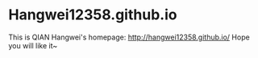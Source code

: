 # Hangwei12358.github.io
This is QIAN Hangwei's homepage: http://hangwei12358.github.io/ 
Hope you will like it~
